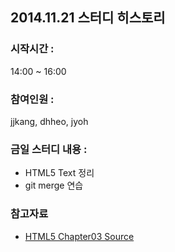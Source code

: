 ## 2014.11.21 스터디 히스토리 

### 시작시간 : 
14:00 ~ 16:00

### 참여인원 : 
jjkang, dhheo, jyoh

### 금일 스터디 내용 :
- HTML5 Text 정리
- git merge 연습

### 참고자료
- <a href='http://github.com/studyHtml5/HTML5_2014_12/tree/master/HTML5_study/dhheo/html/canvas/part%203'>HTML5 Chapter03 Source</a>  
